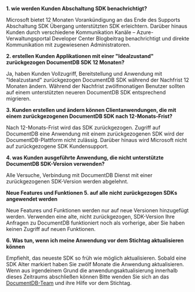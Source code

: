 **1. wie werden Kunden Abschaltung SDK benachrichtigt?**

Microsoft bietet 12 Monaten Vorankündigung an das Ende des Supports Abschaltung SDK Übergang unterstützten SDK erleichtern. Darüber hinaus Kunden durch verschiedene Kommunikation Kanäle – Azure-Verwaltungsportal Developer Center Blogbeitrag benachrichtigt und direkte Kommunikation mit zugewiesenen Administratoren.

**2. erstellen Kunden Applikationen mit einer "Idealzustand" zurückgezogen DocumentDB SDK 12 Monaten?** 

Ja, haben Kunden Vollzugriff, Bereitstellung und Anwendung mit "Idealzustand" zurückgezogen DocumentDB SDK während der Nachfrist 12 Monaten ändern. Während der Nachfrist zwölfmonatigen Benutzer sollten auf einem unterstützten neueren DocumentDB SDK entsprechend migrieren.

**3. Kunden erstellen und ändern können Clientanwendungen, die mit einem zurückgezogenen DocumentDB SDK nach 12-Monats-Frist?**

Nach 12-Monats-Frist wird das SDK zurückgezogen. Zugriff auf DocumentDB eine Anwendung mit einem zurückgezogenen SDK wird der DocumentDB-Plattform nicht zulässig. Darüber hinaus wird Microsoft nicht auf zurückgezogene SDK Kundensupport.

**4. was Kunden ausgeführte Anwendung, die nicht unterstützte DocumentDB SDK-Version verwenden?**

Alle Versuche, Verbindung mit DocumentDB Dienst mit einer zurückgezogenen SDK-Version werden abgelehnt. 

**Neue Features und Funktionen 5. auf alle nicht zurückgezogen SDKs angewendet werden**

Neue Features und Funktionen werden nur auf neue Versionen hinzugefügt werden. Verwenden eine alte, nicht zurückgezogen, SDK-Version Ihre Anfragen zu DocumentDB funktioniert noch als vorherige, aber Sie haben keinen Zugriff auf neuen Funktionen.  

**6. Was tun, wenn ich meine Anwendung vor dem Stichtag aktualisieren können**

Empfiehlt, das neueste SDK so früh wie möglich aktualisieren. Sobald eine SDK Alter markiert haben Sie zwölf Monate die Anwendung aktualisieren. Wenn aus irgendeinem Grund die anwendungsaktualisierung innerhalb dieses Zeitraums abschließen können Bitte wenden Sie sich an das [DocumentDB-Team](mailto:askdocdb@microsoft.com) und ihre Hilfe vor dem Stichtag.
